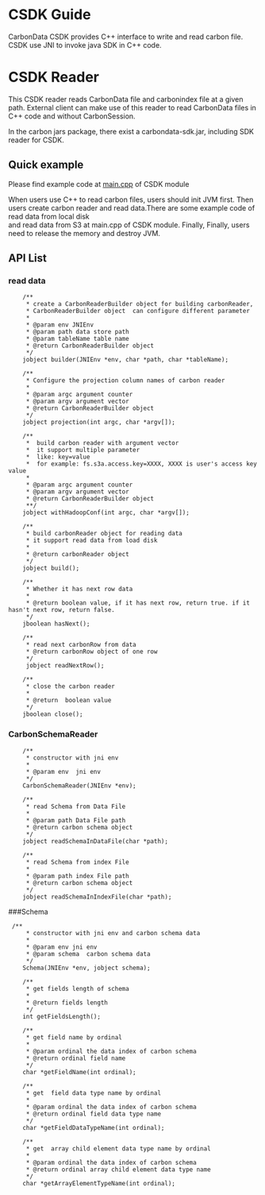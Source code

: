 <!--
    Licensed to the Apache Software Foundation (ASF) under one or more 
    contributor license agreements.  See the NOTICE file distributed with
    this work for additional information regarding copyright ownership. 
    The ASF licenses this file to you under the Apache License, Version 2.0
    (the "License"); you may not use this file except in compliance with 
    the License.  You may obtain a copy of the License at

      http://www.apache.org/licenses/LICENSE-2.0
    
    Unless required by applicable law or agreed to in writing, software 
    distributed under the License is distributed on an "AS IS" BASIS, 
    WITHOUT WARRANTIES OR CONDITIONS OF ANY KIND, either express or implied.
    See the License for the specific language governing permissions and 
    limitations under the License.
-->

# CSDK Guide

CarbonData CSDK provides C++ interface to write and read carbon file. 
CSDK use JNI to invoke java SDK in C++ code.


# CSDK Reader
This CSDK reader reads CarbonData file and carbonindex file at a given path.
External client can make use of this reader to read CarbonData files in C++ 
code and without CarbonSession.


In the carbon jars package, there exist a carbondata-sdk.jar, 
including SDK reader for CSDK.
## Quick example

Please find example code at  [main.cpp](https://github.com/apache/carbondata/blob/master/store/CSDK/test/main.cpp) of CSDK module  

When users use C++ to read carbon files, users should init JVM first. Then users create 
carbon reader and read data.There are some example code of read data from local disk  
and read data from S3 at main.cpp of CSDK module.  Finally, Finally, users need to 
release the memory and destroy JVM.

## API List
### read data
```
    /**
     * create a CarbonReaderBuilder object for building carbonReader,
     * CarbonReaderBuilder object  can configure different parameter
     *
     * @param env JNIEnv
     * @param path data store path
     * @param tableName table name
     * @return CarbonReaderBuilder object
     */
    jobject builder(JNIEnv *env, char *path, char *tableName);

    /**
     * Configure the projection column names of carbon reader
     *
     * @param argc argument counter
     * @param argv argument vector
     * @return CarbonReaderBuilder object
     */
    jobject projection(int argc, char *argv[]);

    /**
     *  build carbon reader with argument vector
     *  it support multiple parameter
     *  like: key=value
     *  for example: fs.s3a.access.key=XXXX, XXXX is user's access key value
     *
     * @param argc argument counter
     * @param argv argument vector
     * @return CarbonReaderBuilder object
     **/
    jobject withHadoopConf(int argc, char *argv[]);

    /**
     * build carbonReader object for reading data
     * it support read data from load disk
     *
     * @return carbonReader object
     */
    jobject build();

    /**
     * Whether it has next row data
     *
     * @return boolean value, if it has next row, return true. if it hasn't next row, return false.
     */
    jboolean hasNext();

    /**
     * read next carbonRow from data
     * @return carbonRow object of one row
     */
     jobject readNextRow();

    /**
     * close the carbon reader
     *
     * @return  boolean value
     */
    jboolean close();

```

### CarbonSchemaReader

```
    /**
     * constructor with jni env
     *
     * @param env  jni env
     */
    CarbonSchemaReader(JNIEnv *env);
```
```
    /**
     * read Schema from Data File
     *
     * @param path Data File path
     * @return carbon schema object
     */
    jobject readSchemaInDataFile(char *path);
```
```
    /**
     * read Schema from index File
     *
     * @param path index File path
     * @return carbon schema object
     */
    jobject readSchemaInIndexFile(char *path);

```
###Schema
``` 
 /**
     * constructor with jni env and carbon schema data
     *
     * @param env jni env
     * @param schema  carbon schema data
     */
    Schema(JNIEnv *env, jobject schema);

```
```
    /**
     * get fields length of schema
     *
     * @return fields length
     */
    int getFieldsLength();

```
```
    /**
     * get field name by ordinal
     *
     * @param ordinal the data index of carbon schema
     * @return ordinal field name
     */
    char *getFieldName(int ordinal);

```
```
    /**
     * get  field data type name by ordinal
     *
     * @param ordinal the data index of carbon schema
     * @return ordinal field data type name
     */
    char *getFieldDataTypeName(int ordinal);

```
```
    /**
     * get  array child element data type name by ordinal
     *
     * @param ordinal the data index of carbon schema
     * @return ordinal array child element data type name
     */
    char *getArrayElementTypeName(int ordinal);
```